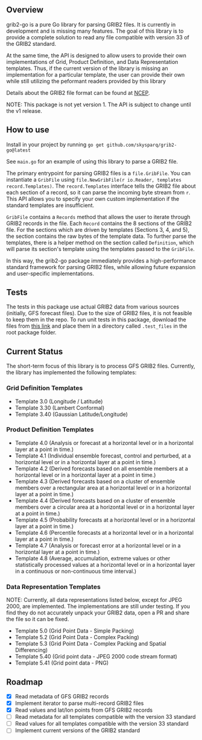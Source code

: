 ## Overview

grib2-go is a pure Go library for parsing GRIB2 files. It is currently in development and is missing many features. The goal of this library is to provide a complete solution to read any file compatible with version 33 of the GRIB2 standard.

At the same time, the API is designed to allow users to provide their own implementations of Grid, Product Definition, and Data Representation templates. Thus, if the current version of the library is missing an implementation for a particular template, the user can provide their own while still utilizing the peformant readers provided by this library

Details about the GRIB2 file format can be found at [NCEP](https://www.nco.ncep.noaa.gov/pmb/docs/grib2/grib2_doc/).

NOTE: This package is not yet version 1. The API is subject to change until the v1 release.

## How to use

Install in your project by running `go get github.com/skysparq/grib2-go@latest`

See `main.go` for an example of using this library to parse a GRIB2 file.

The primary entrypoint for parsing GRIB2 files is a `file.GribFile`. You can instantiate a `GribFile` using `file.NewGribFile(r io.Reader, templates record.Templates)`. The `record.Templates` interface tells the GRIB2 file about each section of a record, so it can parse the incoming byte stream from `r`. This API allows you to specify your own custom implementation if the standard templates are insufficient.

`GribFile` contains a `Records` method that allows the user to iterate through GRIB2 records in the file. Each `Record` contains the 8 sections of the GRIB2 file. For the sections which are driven by templates (Sections 3, 4, and 5), the section contains the raw bytes of the template data. To further parse the templates, there is a helper method on the section called `Definition`, which will parse its section's template using the templates passed to the `GribFile`.

In this way, the grib2-go package immediately provides a high-performance standard framework for parsing GRIB2 files, while allowing future expansion and user-specific implementations.

## Tests

The tests in this package use actual GRIB2 data from various sources (initially, GFS forecast files). Due to the size of GRIB2 files, it is not feasible to keep them in the repo. To run unit tests in this package, download the files from [this link](https://drive.google.com/file/d/1qXFrMPeNCaR7bXzndTsRgKWYMCUL6rgO/view?usp=sharing) and place them in a directory called `.test_files` in the root package folder.

## Current Status

The short-term focus of this library is to process GFS GRIB2 files. Currently, the library has implemented the following templates:

### Grid Definition Templates

- Template 3.0 (Longitude / Latitude)
- Template 3.30 (Lambert Conformal)
- Template 3.40 (Gaussian Latitude/Longitude)

### Product Definition Templates

- Template 4.0 (Analysis or forecast at a horizontal level or in a horizontal layer at a point in time.)
- Template 4.1 (Individual ensemble forecast, control and perturbed, at a horizontal level or in a horizontal layer at a point in time.)
- Template 4.2 (Derived forecasts based on all ensemble members at a horizontal level or in a horizontal layer at a point in time.)
- Template 4.3 (Derived forecasts based on a cluster of ensemble members over a rectangular area at a horizontal level or in a horizontal layer at a point in time.)
- Template 4.4 (Derived forecasts based on a cluster of ensemble members over a circular area at a horizontal level or in a horizontal layer at a point in time.)
- Template 4.5 (Probability forecasts at a horizontal level or in a horizontal layer at a point in time.)
- Template 4.6 (Percentile forecasts at a horizontal level or in a horizontal layer at a point in time.)
- Template 4.7 (Analysis or forecast error at a horizontal level or in a horizontal layer at a point in time.)
- Template 4.8 (Average, accumulation, extreme values or other statistically processed values at a horizontal level or in a horizontal layer in a continuous or non-continuous time interval.)

### Data Representation Templates

NOTE: Currently, all data representations listed below, except for JPEG 2000, are implemented. The implementations are still under testing. If you find they do not accurately unpack your GRIB2 data, open a PR and share the file so it can be fixed.

- Template 5.0 (Grid Point Data - Simple Packing)
- Template 5.2 (Grid Point Data - Complex Packing)
- Template 5.3 (Grid Point Data - Complex Packing and Spatial Differencing)
- Template 5.40 (Grid point data - JPEG 2000 code stream format)
- Template 5.41 (Grid point data - PNG)

## Roadmap

- [x] Read metadata of GFS GRIB2 records
- [x] Implement iterator to parse multi-record GRIB2 files
- [x] Read values and lat/lon points from GFS GRIB2 records
- [ ] Read metadata for all templates compatible with the version 33 standard
- [ ] Read values for all templates compatible with the version 33 standard
- [ ] Implement current versions of the GRIB2 standard
